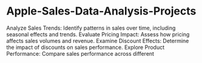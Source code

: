 # Apple-Sales-Data-Analysis-Projects
Analyze Sales Trends: Identify patterns in sales over time, including seasonal effects and trends. Evaluate Pricing Impact: Assess how pricing affects sales volumes and revenue. Examine Discount Effects: Determine the impact of discounts on sales performance. Explore Product Performance: Compare sales performance across different 
